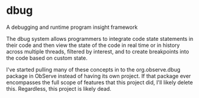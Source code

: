 # dbug
A debugging and runtime program insight framework

The dbug system allows programmers to integrate code state statements in their code and then view the state of the code in real time or in history across multiple threads, filtered by interest, and to create breakpoints into the code based on custom state.

I've started pulling many of these concepts in to the org.observe.dbug package in ObServe instead of having its own project.  If that package ever encompasses the full scope of features that this project did, I'll likely delete this.  Regardless, this project is likely dead.
